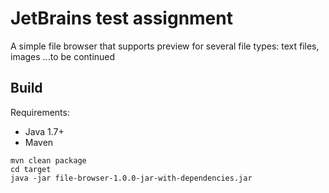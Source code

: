 # JetBrains test assignment

A simple file browser that supports preview for several file types: text files, images ...to be continued


## Build

Requirements:

- Java 1.7+
- Maven 

```
mvn clean package
cd target
java -jar file-browser-1.0.0-jar-with-dependencies.jar
```